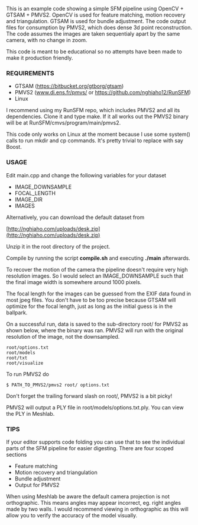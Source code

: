 This is an example code showing a simple SFM pipeline using OpenCV + GTSAM + PMVS2. OpenCV is used for feature matching, motion recovery and triangulation. GTSAM is used for bundle adjustment. The code output files for consumption by PMVS2, which does dense 3d point reconstruction. The code assumes the images are taken sequentialy apart by the same camera, with no change in zoom.

This code is meant to be educational so no attempts have been made to make it production friendly.

### REQUIREMENTS
- GTSAM (https://bitbucket.org/gtborg/gtsam)
- PMVS2 (www.di.ens.fr/pmvs/ or https://github.com/nghiaho12/RunSFM)
- Linux

I recommend using my RunSFM repo, which includes PMVS2 and all its dependencies. Clone it and type make. If it all works out the PMVS2 binary will be at RunSFM/cmvs/program/main/pmvs2.

This code only works on Linux at the moment because I use some system() calls to run mkdir and cp commands. It's pretty trivial to replace with say Boost.

### USAGE
Edit main.cpp and change the following variables for your dataset

- IMAGE_DOWNSAMPLE
- FOCAL_LENGTH
- IMAGE_DIR
- IMAGES

Alternatively, you can download the default dataset from

[http://nghiaho.com/uploads/desk.zip](http://nghiaho.com/uploads/desk.zip)

Unzip it in the root directory of the project.

Compile by running the script **compile.sh** and executing **./main** afterwards.

To recover the motion of the camera the pipeline doesn't require very high resolution images. So I would select an IMAGE_DOWNSAMPLE such that the final image width is somewhere around 1000 pixels.

The focal length for the images can be guessed from the EXIF data found in most jpeg files. You don't have to be too precise because GTSAM will optimize for the focal length, just as long as the initial guess is in the ballpark.

On a successful run, data is saved to the sub-directory root/ for PMVS2 as shown below, where the binary was ran. PMVS2 will run with the original resolution of the image, not the downsampled.

```
root/options.txt
root/models
root/txt
root/visualize
```

To run PMVS2 do
```
$ PATH_TO_PMVS2/pmvs2 root/ options.txt
```

Don't forget the trailing forward slash on root/, PMVS2 is a bit picky!

PMVS2 will output a PLY file in root/models/options.txt.ply. You can view the PLY in Meshlab.

### TIPS
If your editor supports code folding you can use that to see the individual parts of the SFM pipeline for easier digesting. There are four scoped sections

- Feature matching
- Motion recovery and triangulation
- Bundle adjustment
- Output for PMVS2

When using Meshlab be aware the default camera projection is not orthographic. This means angles may appear incorrect, eg. right angles made by two walls. I would recommend viewing in orthographic as this will allow you to verify the accuracy of the model visually.
